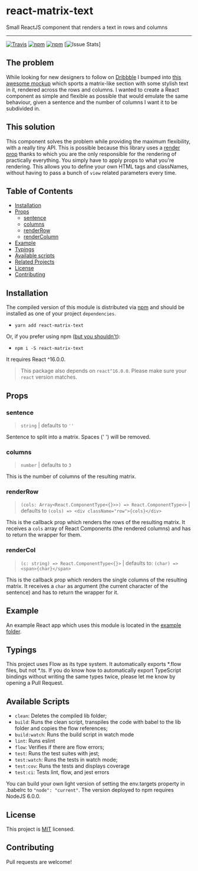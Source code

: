 # react-matrix-text

Small ReactJS component that renders a text in rows and columns

--------------------------------

[![Travis](https://img.shields.io/travis/jkomyno/react-matrix-text.svg)](https://travis-ci.org/jkomyno/react-matrix-text)
[![npm](https://img.shields.io/npm/v/react-matrix-text.svg)](https://npmjs.com/package/react-matrix-text)
[![npm](https://img.shields.io/npm/dm/react-matrix-text.svg)](https://npmjs.com/package/react-matrix-text)
[![Issue Stats](https://img.shields.io/issuestats/i/github/jkomyno/react-matrix-text.svg)]

## The problem

While looking for new designers to follow on [Dribbble](https://dribbble.com) I bumped into [this awesome mockup](https://dribbble.com/shots/2078854-Core-Media-Hero-Exploration) which sports a matrix-like section
with some stylish text in it, rendered across the rows and columns. I wanted to create a React component
as simple and flexible as possible that would emulate the same behaviour, given a sentence and the number
of columns I want it to be subdivided in.

## This solution

This component solves the problem while providing the maximum flexibility, with a really tiny API.
This is possible because this library uses a [render prop](https://cdb.reacttraining.com/use-a-render-prop-50de598f11ce) thanks to which you are
the only responsible for the rendering of practically everything. You simply have to apply props to what you're
rendering.
This allows you to define your own HTML tags and classNames, without having to pass a bunch of `view` related
parameters every time.

## Table of Contents

- [Installation](#installation)
- [Props](#props)
  - [sentence](#sentence)
  - [columns](#columns)
  - [renderRow](#renderrow)
  - [renderColumn](#rendercolumn)
- [Example](#example)
- [Typings](#typings)
- [Available scripts](#available-scripts)
- [Related Projects](#related-projects)
- [License](#license)
- [Contributing](#contributing)

## Installation

The compiled version of this module is distributed via [npm](https://www.npmjs.com/) and should be installed as one of your project `dependencies`.

- `yarn add react-matrix-text`

Or, if you prefer using npm ([but you shouldn't](https://medium.com/@kaayru/what-is-yarn-and-should-we-use-it-dbd8c46de6a)):

- `npm i -S react-matrix-text`

It requires React ^16.0.0.

> This package also depends on `react^16.0.0`. Please make sure your `react` version matches.

## Props

### sentence

> `string` | defaults to `''`

Sentence to split into a matrix. Spaces (' ') will be removed.

### columns

> `number` | defaults to `3`

This is the number of columns of the resulting matrix.

### renderRow

> `(cols: Array<React.ComponentType<{}>>) => React.ComponentType<>` | defaults to `(cols) => <div className="row">{cols}</div>`

This is the callback prop which renders the rows of the resulting matrix. It receives a `cols` array of React Components (the rendered columns) and has to return the wrapper for them.

### renderCol

> `(c: string) => React.ComponentType<{}>` | defaults to: `(char) => <span>{char}</span>`

This is the callback prop which renders the single columns of the resulting matrix. It receives a `char` as argument (the current character of the sentence) and has to return the wrapper for it.

## Example

An example React app which uses this module is located in the [example folder](/example).

## Typings

This project uses Flow as its type system. It automatically exports *.flow files, but not *.ts. If you do know
how to automatically export TypeScript bindings without writing the same types twice, please let me know by
opening a Pull Request.

## Available Scripts

- `clean`: Deletes the compiled lib folder;
- `build`: Runs the clean script, transpiles the code with babel to the lib folder and copies the flow references;
- `build:watch`: Runs the build script in watch mode
- `lint`: Runs eslint
- `flow`: Verifies if there are flow errors;
- `test`: Runs the test suites with jest;
- `test:watch`: Runs the tests in watch mode;
- `test:cov`: Runs the tests and displays coverage
- `test:ci`: Tests lint, flow, and jest errors

You can build your own light version of setting the env.targets property in .babelrc to `"node": "current"`.
The version deployed to npm requires NodeJS 6.0.0.

## License

This project is [MIT](LICENSE) licensed.

## Contributing

Pull requests are welcome!
